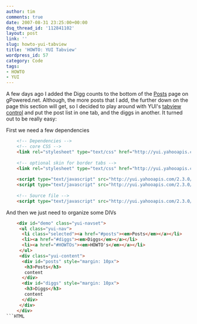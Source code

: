```yaml
---
author: tim
comments: true
date: 2007-08-31 23:25:00+00:00
dsq_thread_id: '112841102'
layout: post
link: ''
slug: howto-yui-tabview
title: 'HOWTO: YUI Tabview'
wordpress_id: 57
category: Code
tags:
- HOWTO
- YUI
---
```


A few days ago I added the Digg counts to the bottom of the
[Posts](https://gpowered.net/g/postlist) page on gPowered.net. Although, the
more posts that I add, the further down on the page this section will get, so
I decided to play around with YUI's [tabview
control](http://developer.yahoo.com/yui/tabview/) and put the post list in one
tab, and the diggs in another. It turned out to be really easy:  
  
First we need a few dependencies  

    
```HTML
    <!-- Dependencies -->  
    <!-- core CSS -->  
    <link rel="stylesheet" type="text/css" href="http://yui.yahooapis.com/2.3.0/build/tabview/assets/tabview.css">   
    
    <!-- optional skin for border tabs -->  
    <link rel="stylesheet" type="text/css" href="http://yui.yahooapis.com/2.3.0/build/tabview/assets/border_tabs.css">   
    
    <script type="text/javascript" src="http://yui.yahooapis.com/2.3.0/build/yahoo-dom-event/yahoo-dom-event.js"></script>  
    <script type="text/javascript" src="http://yui.yahooapis.com/2.3.0/build/element/element-beta-min.js"></script>  
    
    <!-- Source file -->  
    <script type="text/javascript" src="http://yui.yahooapis.com/2.3.0/build/tabview/tabview-min.js"></script>  
```

  
And then we just need to organize some DIVs  

    
```HTML
    <div id="demo" class="yui-navset">   
     <ul class="yui-nav">   
      <li class="selected"><a href="#posts"><em>Posts</em></a></li>  
      <li><a href="#diggs"><em>Diggs</em></a></li> 
      <li><a href="#HOWTOs"><em>HOWTO's</em></a></li> 
     </ul>               
     <div class="yui-content">   
      <div id="posts" style="margin: 10px">
       <h3>Posts</h3>
       content
      </div>
      <div id="diggs" style="margin: 10px"> 
       <h3>Diggs</h3>
       content
      </div>
     </div>
    </div>
```HTML

